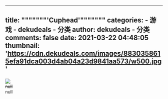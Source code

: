 
---
title: """""""'Cuphead'"""""""
categories: 
    - 游戏
    - dekudeals - 分类
author: dekudeals - 分类
comments: false
date: 2021-03-22 04:48:05
thumbnail: 'https://cdn.dekudeals.com/images/8830358615efa91dca003d4ab04a23d9841aa573/w500.jpg'
---

<div>   
<img src="https://cdn.dekudeals.com/images/8830358615efa91dca003d4ab04a23d9841aa573/w500.jpg" referrerpolicy="no-referrer"><br><s>null</s><br>null  
</div>
            